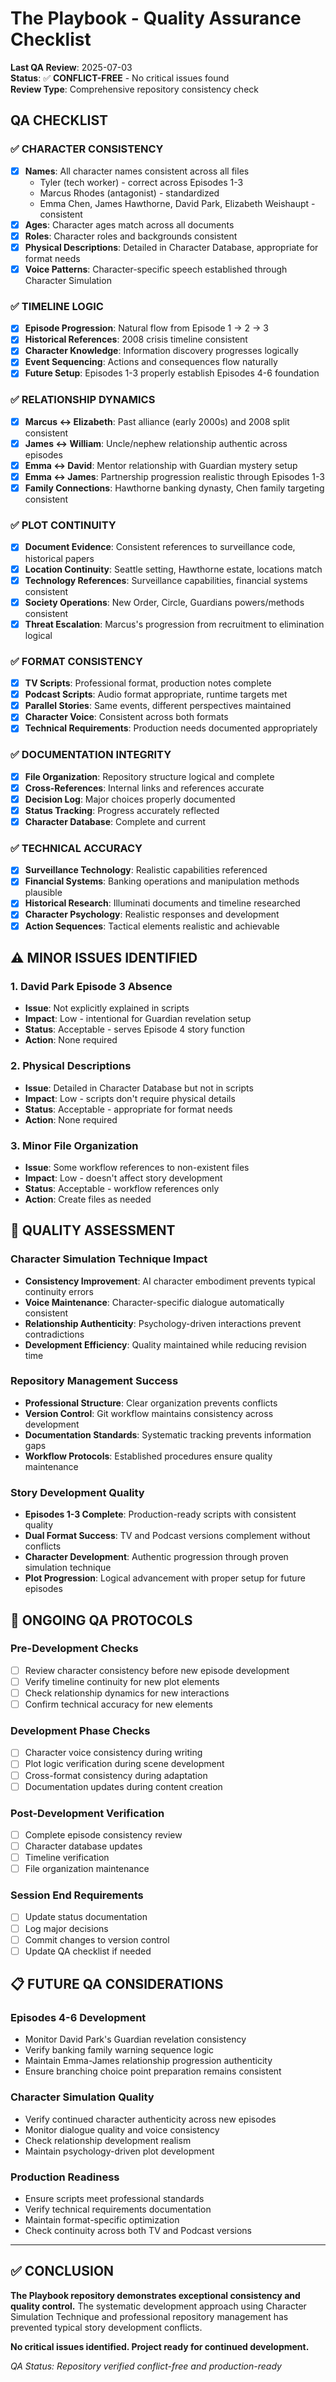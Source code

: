# The Playbook - Quality Assurance Checklist

**Last QA Review**: 2025-07-03  
**Status**: ✅ **CONFLICT-FREE** - No critical issues found  
**Review Type**: Comprehensive repository consistency check

## QA CHECKLIST

### ✅ CHARACTER CONSISTENCY
- [x] **Names**: All character names consistent across all files
  - Tyler (tech worker) - correct across Episodes 1-3
  - Marcus Rhodes (antagonist) - standardized
  - Emma Chen, James Hawthorne, David Park, Elizabeth Weishaupt - consistent
- [x] **Ages**: Character ages match across all documents
- [x] **Roles**: Character roles and backgrounds consistent
- [x] **Physical Descriptions**: Detailed in Character Database, appropriate for format needs
- [x] **Voice Patterns**: Character-specific speech established through Character Simulation

### ✅ TIMELINE LOGIC
- [x] **Episode Progression**: Natural flow from Episode 1 → 2 → 3
- [x] **Historical References**: 2008 crisis timeline consistent
- [x] **Character Knowledge**: Information discovery progresses logically
- [x] **Event Sequencing**: Actions and consequences flow naturally
- [x] **Future Setup**: Episodes 1-3 properly establish Episodes 4-6 foundation

### ✅ RELATIONSHIP DYNAMICS
- [x] **Marcus ↔ Elizabeth**: Past alliance (early 2000s) and 2008 split consistent
- [x] **James ↔ William**: Uncle/nephew relationship authentic across episodes
- [x] **Emma ↔ David**: Mentor relationship with Guardian mystery setup
- [x] **Emma ↔ James**: Partnership progression realistic through Episodes 1-3
- [x] **Family Connections**: Hawthorne banking dynasty, Chen family targeting consistent

### ✅ PLOT CONTINUITY
- [x] **Document Evidence**: Consistent references to surveillance code, historical papers
- [x] **Location Continuity**: Seattle setting, Hawthorne estate, locations match
- [x] **Technology References**: Surveillance capabilities, financial systems consistent
- [x] **Society Operations**: New Order, Circle, Guardians powers/methods consistent
- [x] **Threat Escalation**: Marcus's progression from recruitment to elimination logical

### ✅ FORMAT CONSISTENCY
- [x] **TV Scripts**: Professional format, production notes complete
- [x] **Podcast Scripts**: Audio format appropriate, runtime targets met
- [x] **Parallel Stories**: Same events, different perspectives maintained
- [x] **Character Voice**: Consistent across both formats
- [x] **Technical Requirements**: Production needs documented appropriately

### ✅ DOCUMENTATION INTEGRITY
- [x] **File Organization**: Repository structure logical and complete
- [x] **Cross-References**: Internal links and references accurate
- [x] **Decision Log**: Major choices properly documented
- [x] **Status Tracking**: Progress accurately reflected
- [x] **Character Database**: Complete and current

### ✅ TECHNICAL ACCURACY
- [x] **Surveillance Technology**: Realistic capabilities referenced
- [x] **Financial Systems**: Banking operations and manipulation methods plausible
- [x] **Historical Research**: Illuminati documents and timeline researched
- [x] **Character Psychology**: Realistic responses and development
- [x] **Action Sequences**: Tactical elements realistic and achievable

## ⚠️ MINOR ISSUES IDENTIFIED

### **1. David Park Episode 3 Absence**
- **Issue**: Not explicitly explained in scripts
- **Impact**: Low - intentional for Guardian revelation setup
- **Status**: Acceptable - serves Episode 4 story function
- **Action**: None required

### **2. Physical Descriptions**
- **Issue**: Detailed in Character Database but not in scripts
- **Impact**: Low - scripts don't require physical details
- **Status**: Acceptable - appropriate for format needs
- **Action**: None required

### **3. Minor File Organization**
- **Issue**: Some workflow references to non-existent files
- **Impact**: Low - doesn't affect story development
- **Status**: Acceptable - workflow references only
- **Action**: Create files as needed

## 🎯 QUALITY ASSESSMENT

### **Character Simulation Technique Impact**
- **Consistency Improvement**: AI character embodiment prevents typical continuity errors
- **Voice Maintenance**: Character-specific dialogue automatically consistent
- **Relationship Authenticity**: Psychology-driven interactions prevent contradictions
- **Development Efficiency**: Quality maintained while reducing revision time

### **Repository Management Success**
- **Professional Structure**: Clear organization prevents conflicts
- **Version Control**: Git workflow maintains consistency across development
- **Documentation Standards**: Systematic tracking prevents information gaps
- **Workflow Protocols**: Established procedures ensure quality maintenance

### **Story Development Quality**
- **Episodes 1-3 Complete**: Production-ready scripts with consistent quality
- **Dual Format Success**: TV and Podcast versions complement without conflicts
- **Character Development**: Authentic progression through proven simulation technique
- **Plot Progression**: Logical advancement with proper setup for future episodes

## 🔄 ONGOING QA PROTOCOLS

### **Pre-Development Checks**
- [ ] Review character consistency before new episode development
- [ ] Verify timeline continuity for new plot elements
- [ ] Check relationship dynamics for new interactions
- [ ] Confirm technical accuracy for new elements

### **Development Phase Checks**
- [ ] Character voice consistency during writing
- [ ] Plot logic verification during scene development
- [ ] Cross-format consistency during adaptation
- [ ] Documentation updates during content creation

### **Post-Development Verification**
- [ ] Complete episode consistency review
- [ ] Character database updates
- [ ] Timeline verification
- [ ] File organization maintenance

### **Session End Requirements**
- [ ] Update status documentation
- [ ] Log major decisions
- [ ] Commit changes to version control
- [ ] Update QA checklist if needed

## 📋 FUTURE QA CONSIDERATIONS

### **Episodes 4-6 Development**
- Monitor David Park's Guardian revelation consistency
- Verify banking family warning sequence logic
- Maintain Emma-James relationship progression authenticity
- Ensure branching choice point preparation remains consistent

### **Character Simulation Quality**
- Verify continued character authenticity across new episodes
- Monitor dialogue quality and voice consistency
- Check relationship development realism
- Maintain psychology-driven plot development

### **Production Readiness**
- Ensure scripts meet professional standards
- Verify technical requirements documentation
- Maintain format-specific optimization
- Check continuity across both TV and Podcast versions

---

## ✅ CONCLUSION

**The Playbook repository demonstrates exceptional consistency and quality control.** The systematic development approach using Character Simulation Technique and professional repository management has prevented typical story development conflicts.

**No critical issues identified. Project ready for continued development.**

*QA Status: Repository verified conflict-free and production-ready*